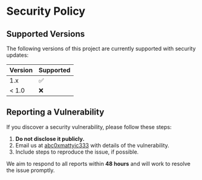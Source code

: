 # Security Policy

## Supported Versions

The following versions of this project are currently supported with security updates:

| Version | Supported          |
| ------- | ------------------ |
| 1.x     | :white_check_mark: |
| < 1.0   | :x:                |

## Reporting a Vulnerability

If you discover a security vulnerability, please follow these steps:

1. **Do not disclose it publicly.**
2. Email us at [abc0xmattyic333](mailto:abc0xmattyic333@gmail.com) with details of the vulnerability.
3. Include steps to reproduce the issue, if possible.

We aim to respond to all reports within **48 hours** and will work to resolve the issue promptly.